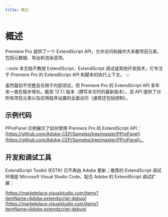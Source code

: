```yaml
---
title: 概述
---
```

# 概述

Premiere Pro 提供了一个 ExtendScript API，允许访问和操作大多数项目元素，包括元数据、导出和渲染选项。

:::note
本文档不教授 ExtendScript、ExtendScript 调试或其他开发技术。它专注于 Premiere Pro 的 ExtendScript API 和脚本的执行上下文。
:::

虽然最初不完整且仅用于内部测试，但 Premiere Pro 的 ExtendScript API 多年来一直在稳步增长。截至 12.1.1 版本（撰写本文时的最新版本），该 API 提供了对所有项目元素以及应用程序设置的全面访问（通常还包括控制）。

## 示例代码

PProPanel 示例展示了如何使用 Premiere Pro 的 ExtendScript API：[https://github.com/Adobe-CEP/Samples/tree/master/PProPanel](https://github.com/Adobe-CEP/Samples/tree/master/PProPanel)。

## 开发和调试工具

ExtendScript Toolkit (ESTK) 已不再由 Adobe 更新；推荐的 ExtendScript 调试环境是 Microsoft Visual Studio Code，配合 Adobe 的 ExtendScript 调试扩展：

[https://marketplace.visualstudio.com/items?itemName=Adobe.extendscript-debug](https://marketplace.visualstudio.com/items?itemName=Adobe.extendscript-debug)
